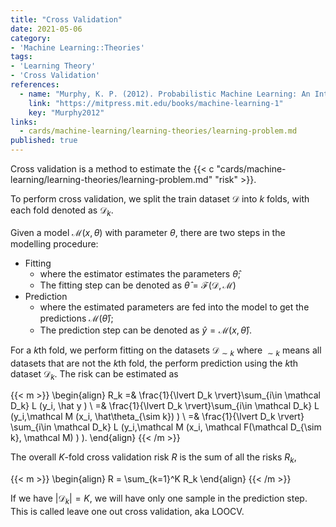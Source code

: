 ```yaml
---
title: "Cross Validation"
date: 2021-05-06
category:
- 'Machine Learning::Theories'
tags:
- 'Learning Theory'
- 'Cross Validation'
references:
  - name: "Murphy, K. P. (2012). Probabilistic Machine Learning: An Introduction."
    link: "https://mitpress.mit.edu/books/machine-learning-1"
    key: "Murphy2012"
links:
  - cards/machine-learning/learning-theories/learning-problem.md
published: true
---
```



Cross validation is a method to estimate the {{< c "cards/machine-learning/learning-theories/learning-problem.md" "risk" >}}.

To perform cross validation, we split the train dataset $\mathcal D$ into $k$ folds, with each fold denoted as $\mathcal D_k$.

Given a model $\mathcal M(x, \theta)$ with parameter $\theta$, there are two steps in the modelling procedure:
- Fitting
  - where the estimator estimates the parameters $\hat \theta$;
  - The fitting step can be denoted as $\hat\theta = \mathcal F(\mathcal D, \mathcal M)$
- Prediction
  - where the estimated parameters are fed into the model to get the predictions $\mathcal M(\hat\theta)$;
  - The prediction step can be denoted as $\hat y = \mathcal M (x, \hat\theta)$.

For a $k$th fold, we perform fitting on the datasets $\mathcal D_{\sim k}$ where ${}_{\sim k}$ means all datasets that are not the $k$th fold, the perform prediction using the $k$th dataset $\mathcal D_k$. The risk can be estimated as

{{< m >}}
\begin{align}
R_k =& \frac{1}{\lvert D_k \rvert}\sum_{i\in \mathcal D_k} L (y_i, \hat y ) \\
=&  \frac{1}{\lvert D_k \rvert}\sum_{i\in \mathcal D_k} L (y_i,\mathcal M (x_i, \hat\theta_{\sim k}) ) \\
=& \frac{1}{\lvert D_k \rvert} \sum_{i\in \mathcal D_k} L (y_i,\mathcal M (x_i, \mathcal F(\mathcal D_{\sim k}, \mathcal M) ) ).
\end{align}
{{< /m >}}

The overall $K$-fold cross validation risk $R$ is the sum of all the risks $R_k$,

{{< m >}}
\begin{align}
R = \sum_{k=1}^K R_k
\end{align}
{{< /m >}}


If we have $\lvert \mathcal D_k \rvert = K$, we will have only one sample in the prediction step. This is called leave one out cross validation, aka LOOCV.
